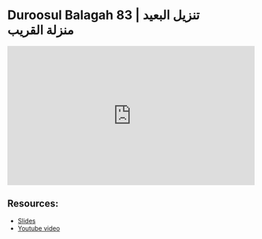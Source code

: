 # Duroosul Balagah 83 | تنزيل البعيد منزلة القريب
                
<iframe width="560" height="315" src="https://www.youtube-nocookie.com/embed/V-9824rYkBU?start=0" frameborder="0" allow="accelerometer; autoplay; encrypted-media; gyroscope; picture-in-picture" allowfullscreen="allowfullscreen">
</iframe><BR>

## Resources:
- [Slides](https://github.com/arshare/resources_balagha_pdfs)
- [Youtube video](https://www.youtube.com/watch?v=V-9824rYkBU&list=PLzn0qdi6JpdvvXVuJ7kIusNquSxeyKJvc)

